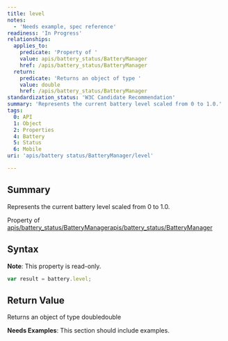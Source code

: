 ```yaml
---
title: level
notes:
  - 'Needs example, spec reference'
readiness: 'In Progress'
relationships:
  applies_to:
    predicate: 'Property of '
    value: apis/battery_status/BatteryManager
    href: /apis/battery_status/BatteryManager
  return:
    predicate: 'Returns an object of type '
    value: double
    href: /apis/battery_status/BatteryManager
standardization_status: 'W3C Candidate Recommendation'
summary: 'Represents the current battery level scaled from 0 to 1.0.'
tags:
  0: API
  1: Object
  2: Properties
  4: Battery
  5: Status
  6: Mobile
uri: 'apis/battery status/BatteryManager/level'

---
```

## <span>Summary</span>

Represents the current battery level scaled from 0 to 1.0.

Property of [apis/battery\_status/BatteryManager](/apis/battery_status/BatteryManager)[apis/battery\_status/BatteryManager](/apis/battery_status/BatteryManager)

## <span>Syntax</span>

**Note**: This property is read-only.

``` js
var result = battery.level;
```

## <span>Return Value</span>

Returns an object of type doubledouble

**Needs Examples**: This section should include examples.


